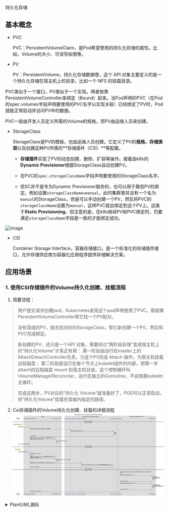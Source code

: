 持久化存储

## 基本概念

- PVC

  PVC：PersistentVolumeClaim，是Pod希望使用的持久化存储的属性。比如，Volume的大小、可读写权限等。

- PV

  PV：PersistentVolume，持久化存储数据卷，这个 API 对象主要定义的是一个持久化存储在宿主机上的目录，比如一个 NFS 的挂载目录。

PVC类似于一个接口，PV类似于一个实现。两者依靠PersistentVolumeController来绑定（Bound）起来。当Pod声明的PVC（在Pod的spec.volumes字段声明要使用的PVC名字以实现关联）已经绑定了PV时，Pod就能正常启动并访问PV中的数据。

PVC一般由开发人员定义所需的Volume的规格，而PV由运维人员来创建。

- StorageClass

  StorageClass是PV的模板，也由运维人员创建。它定义了PV的**规格、存储类型**以及创建这种PV所需的**存储插件（CSI）**等配置。

  - **存储插件**实现了PV的动态创建、删除、扩容等操作。接着由k8s的**Dynamic Provisioner**根据StorageClass自动创建PV。

  - 在PVC的`spec.storageClassName`字段声明要使用的StorageClass名字。

  - 但SC并不是专为Dynamic Provisioner服务的，也可以用于静态PV的绑定。例如设置`storageClassName=manual`，此时集群里并没有一个名为`manual`的StorageClass，但是可以手动创建一个PV，然后将PVC的`storageClassName`设置为`manual`，这样PVC就会绑定到这个PV上。这属于**Static Provisioning**。但注意的是，在k8s继续PV和PVC绑定时，仍要满足`storageClassName`字段是一致的才能绑定成功。

![image](k8s-storage.png)

- CSI 

  Container Storage Interface，容器存储接口，是一个标准化的存储插件接口，允许存储供应商为容器化应用程序提供存储解决方案。

## 应用场景

### 1. 使用CSI存储插件的Volume持久化创建、挂载流程

1. 简要流程：

> 用户提交请求创建pod，Kubernetes发现这个pod声明使用了PVC，那就靠PersistentVolumeController帮它找一个PV配对。
>
> 没有现成的PV，就去找对应的StorageClass，帮它新创建一个PV，然后和PVC完成绑定。
>
> 新创建的PV，还只是一个API 对象，需要经过“两阶段处理”变成宿主机上的“持久化Volume”才真正有用：
> 第一阶段由运行在master上的AttachDetachController负责，力这个PV完成 Attach 操作，为宿主机挂载远程磁盘；
> 第二阶段是运行在每个节点上kubelet组件的内部，把第一步attach的远程磁盘 mount 到宿主机目录。这个控制循环叫VolumeManagerReconciler，运行在独立的Goroutine，不会阻塞kubelet主循环。
>
> 完成这两步，PV对应的“持久化 Volume”就准备好了，POD可以正常启动，将“持久化Volume”挂载在容器内指定的路径。


2. Csi存储插件的Volume持久化创建、挂载的详细流程
   ![image](csi-storage-workflow.png)

<details>
  <summary>PlantUML源码</summary>

  ```plantuml
  @startuml
  title CSI Storage Plugin PV Creation and Mounting Workflow

  participant "User" as User

  box "master"
  participant "Kubernetes API Server" as APIServer
  participant "Volume Controller" as VolCtrl
  end box

  box "Node B with CSI Controller Service"
  participant "External Provisioner" as Prov
  participant "External Attacher" as Attacher
  participant "CSI Plugin b" as CSIPlugin_b
  end box

  box "Node A with CSI Node Service"
  participant "Kubelet" as Kubelet
  participant "CSI Plugin a" as CSIPlugin_a
  end box


  == Provision 阶段 ==
  note over User: Create PVC and PV
  User -> APIServer: Create PVC

  APIServer -> Prov: [监听]External Provisioner 监听到 PVC 创建事件
  Prov -> CSIPlugin_b: 调用 `CreateVolume` 方法
  CSIPlugin_b -> CSIPlugin_b: 创建PV
  CSIPlugin_b -> APIServer: PV created

  APIServer -> VolCtrl: [监听]`PersistentVolumeController`控制循环监听到一组\n相同 StorageClass 的 PV 和 PVC
  VolCtrl -> VolCtrl: 将 PV 和 PVC 绑定在一起
  APIServer --> User: PVC enters Bound state


  == Attach 阶段 ==
  note over User: Create Pod
  User -> APIServer: Create Pod with PVC
  APIServer -> APIServer: Schedule Pod to Node A

  APIServer -> VolCtrl: [监听]`AttachDetachController`控制循环监听到有Volume\n需要被Attach到Node A上
  VolCtrl -> VolCtrl: 创建`VolumeAttachment`对象
  APIServer -> Attacher: [监听]External Attacher 监听到 VolumeAttachment event
  Attacher -> CSIPlugin_b: 调用 `ControllerPublishVolume` 方法，将存储卷挂载到宿主机Node A上
  CSIPlugin_b -> APIServer: Attach completed


  == Mount 阶段 ==
  Kubelet -> Kubelet: [监听]`VolumeManagerReconciler`循环发现节点上有Volume设备Attach了

  Kubelet -> CSIPlugin_a: 调用 `NodeStageVolume` 方法
  CSIPlugin_a -> CSIPlugin_a: 格式化Volume\n并挂载到临时目录
  CSIPlugin_a -> Kubelet: Volume staged

  Kubelet -> CSIPlugin_a: 调用 `NodePublishVolume` 方法
  CSIPlugin_a -> CSIPlugin_a: 将临时目录挂载到\nVolume对应的宿主机目录
  CSIPlugin_a -> Kubelet: Volume mounted

  Kubelet -> APIServer: Volume status update

  @enduml
  ```
</details>

